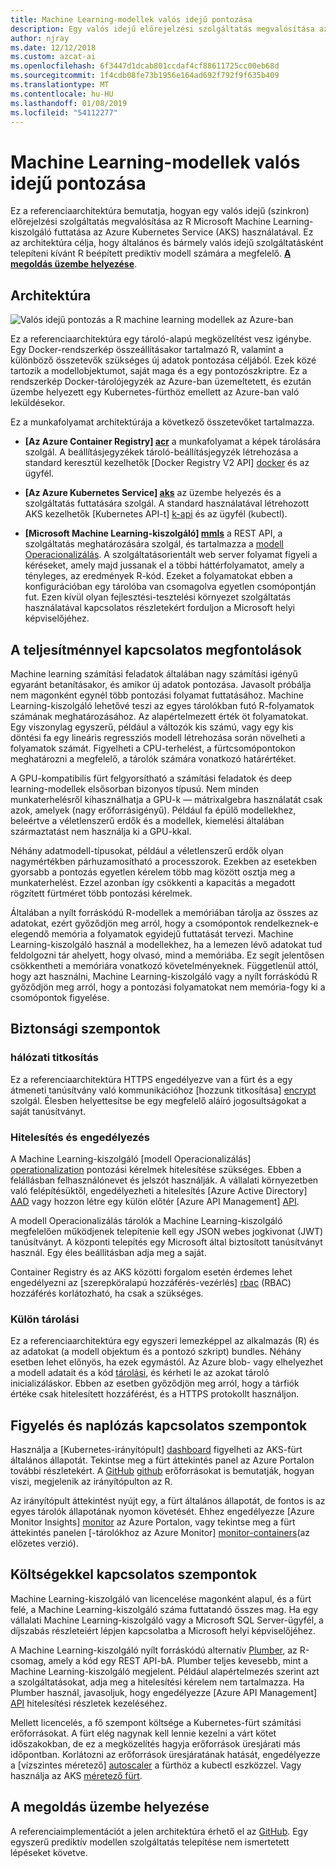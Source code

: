 ```yaml
---
title: Machine Learning-modellek valós idejű pontozása
description: Egy valós idejű előrejelzési szolgáltatás megvalósítása az R, Machine Learning-kiszolgáló futtatása az Azure Kubernetes Service (AKS) használatával.
author: njray
ms.date: 12/12/2018
ms.custom: azcat-ai
ms.openlocfilehash: 6f3447d1dcab801ccdaf4cf88611725cc00eb68d
ms.sourcegitcommit: 1f4cdb08fe73b1956e164ad692f792f9f635b409
ms.translationtype: MT
ms.contentlocale: hu-HU
ms.lasthandoff: 01/08/2019
ms.locfileid: "54112277"
---
```

# <a name="real-time-scoring-of-r-machine-learning-models"></a>Machine Learning-modellek valós idejű pontozása

Ez a referenciaarchitektúra bemutatja, hogyan egy valós idejű (szinkron) előrejelzési szolgáltatás megvalósítása az R Microsoft Machine Learning-kiszolgáló futtatása az Azure Kubernetes Service (AKS) használatával. Ez az architektúra célja, hogy általános és bármely valós idejű szolgáltatásként telepíteni kívánt R beépített prediktív modell számára a megfelelő. **[A megoldás üzembe helyezése][github]**.

## <a name="architecture"></a>Architektúra

![Valós idejű pontozás a R machine learning modellek az Azure-ban][0]

Ez a referenciaarchitektúra egy tároló-alapú megközelítést vesz igénybe. Egy Docker-rendszerkép összeállításakor tartalmazó R, valamint a különböző összetevők szükséges új adatok pontozása céljából. Ezek közé tartozik a modellobjektumot, saját maga és a egy pontozószkriptre. Ez a rendszerkép Docker-tárolójegyzék az Azure-ban üzemeltetett, és ezután üzembe helyezett egy Kubernetes-fürthöz emellett az Azure-ban való leküldésekor.

Ez a munkafolyamat architektúrája a következő összetevőket tartalmazza.

- **[Az Azure Container Registry] [ acr]**  a munkafolyamat a képek tárolására szolgál. A beállításjegyzékek tároló-beállításjegyzék létrehozása a standard keresztül kezelhetők [Docker Registry V2 API] [ docker] és az ügyfél.

- **[Az Azure Kubernetes Service] [ aks]**  az üzembe helyezés és a szolgáltatás futtatására szolgál. A standard használatával létrehozott AKS kezelhetők [Kubernetes API-t] [ k-api] és az ügyfél (kubectl).

- **[Microsoft Machine Learning-kiszolgáló] [ mmls]**  a REST API, a szolgáltatás meghatározására szolgál, és tartalmazza a [modell Operacionalizálás][operationalization]. A szolgáltatásorientált web server folyamat figyeli a kéréseket, amely majd jussanak el a többi háttérfolyamatot, amely a tényleges, az eredmények R-kód. Ezeket a folyamatokat ebben a konfigurációban egy tárolóba van csomagolva egyetlen csomópontján fut. Ezen kívül olyan fejlesztési-tesztelési környezet szolgáltatás használatával kapcsolatos részletekért forduljon a Microsoft helyi képviselőjéhez.

## <a name="performance-considerations"></a>A teljesítménnyel kapcsolatos megfontolások

Machine learning számítási feladatok általában nagy számítási igényű egyaránt betanításakor, és amikor új adatok pontozása. Javasolt próbálja nem magonként egynél több pontozási folyamat futtatásához. Machine Learning-kiszolgáló lehetővé teszi az egyes tárolókban futó R-folyamatok számának meghatározásához. Az alapértelmezett érték öt folyamatokat. Egy viszonylag egyszerű, például a változók kis számú, vagy egy kis döntési fa egy lineáris regressziós modell létrehozása során növelheti a folyamatok számát. Figyelheti a CPU-terhelést, a fürtcsomópontokon meghatározni a megfelelő, a tárolók számára vonatkozó határértéket.

A GPU-kompatibilis fürt felgyorsítható a számítási feladatok és deep learning-modellek elsősorban bizonyos típusú. Nem minden munkaterhelésről kihasználhatja a GPU-k &mdash; mátrixalgebra használatát csak azok, amelyek (nagy erőforrásigényű). Például fa épülő modellekhez, beleértve a véletlenszerű erdők és a modellek, kiemelési általában származtatást nem használja ki a GPU-kkal.

Néhány adatmodell-típusokat, például a véletlenszerű erdők olyan nagymértékben párhuzamosítható a processzorok. Ezekben az esetekben gyorsabb a pontozás egyetlen kérelem több mag között osztja meg a munkaterhelést. Ezzel azonban így csökkenti a kapacitás a megadott rögzített fürtméret több pontozási kérelmek.

Általában a nyílt forráskódú R-modellek a memóriában tárolja az összes az adatokat, ezért győződjön meg arról, hogy a csomópontok rendelkeznek-e elegendő memória a folyamatok egyidejű futtatását tervezi. Machine Learning-kiszolgáló használ a modellekhez, ha a lemezen lévő adatokat tud feldolgozni tár ahelyett, hogy olvasó, mind a memóriába. Ez segít jelentősen csökkentheti a memóriára vonatkozó követelményeknek. Függetlenül attól, hogy azt használni, Machine Learning-kiszolgáló vagy a nyílt forráskódú R győződjön meg arról, hogy a pontozási folyamatokat nem memória-fogy ki a csomópontok figyelése.

## <a name="security-considerations"></a>Biztonsági szempontok

### <a name="network-encryption"></a>hálózati titkosítás

Ez a referenciaarchitektúra HTTPS engedélyezve van a fürt és a egy átmeneti tanúsítvány való kommunikációhoz [hozzunk titkosítása] [ encrypt] szolgál. Élesben helyettesítse be egy megfelelő aláíró jogosultságokat a saját tanúsítványt.

### <a name="authentication-and-authorization"></a>Hitelesítés és engedélyezés

A Machine Learning-kiszolgáló [modell Operacionalizálás] [ operationalization] pontozási kérelmek hitelesítése szükséges. Ebben a felállásban felhasználónevet és jelszót használják. A vállalati környezetben való felépítésüktől, engedélyezheti a hitelesítés [Azure Active Directory] [ AAD] vagy hozzon létre egy külön előtér [Azure API Management] [ API].

A modell Operacionalizálás tárolók a Machine Learning-kiszolgáló megfelelően működjenek telepítenie kell egy JSON webes jogkivonat (JWT) tanúsítványt. A központi telepítés egy Microsoft által biztosított tanúsítványt használ. Egy éles beállításban adja meg a saját.

Container Registry és az AKS közötti forgalom esetén érdemes lehet engedélyezni az [szerepköralapú hozzáférés-vezérlés] [ rbac] (RBAC) hozzáférés korlátozható, ha csak a szükséges.

### <a name="separate-storage"></a>Külön tárolási

Ez a referenciaarchitektúra egy egyszeri lemezképpel az alkalmazás (R) és az adatokat (a modell objektum és a pontozó szkript) bundles. Néhány esetben lehet előnyös, ha ezek egymástól. Az Azure blob- vagy elhelyezhet a modell adatait és a kód [tárolási][storage], és kérheti le az azokat tároló inicializáláskor. Ebben az esetben győződjön meg arról, hogy a tárfiók értéke csak hitelesített hozzáférést, és a HTTPS protokollt használjon.

## <a name="monitoring-and-logging-considerations"></a>Figyelés és naplózás kapcsolatos szempontok

Használja a [Kubernetes-irányítópult] [ dashboard] figyelheti az AKS-fürt általános állapotát. Tekintse meg a fürt áttekintés panel az Azure Portalon további részletekért. A [GitHub] [ github] erőforrásokat is bemutatják, hogyan viszi, megjelenik az irányítópulton az R.

Az irányítópult áttekintést nyújt egy, a fürt általános állapotát, de fontos is az egyes tárolók állapotának nyomon követését. Ehhez engedélyezze [Azure Monitor Insights] [ monitor] az Azure Portalon, vagy tekintse meg a fürt áttekintés panelen [-tárolókhoz az Azure Monitor] [ monitor-containers](az előzetes verzió).

## <a name="cost-considerations"></a>Költségekkel kapcsolatos szempontok

Machine Learning-kiszolgáló van licencelése magonként alapul, és a fürt felé, a Machine Learning-kiszolgáló száma futtatandó összes mag. Ha egy vállalati Machine Learning-kiszolgáló vagy a Microsoft SQL Server-ügyfél, a díjszabás részleteiért lépjen kapcsolatba a Microsoft helyi képviselőjéhez.

A Machine Learning-kiszolgáló nyílt forráskódú alternatív [Plumber][plumber], az R-csomag, amely a kód egy REST API-bA. Plumber teljes kevesebb, mint a Machine Learning-kiszolgáló megjelent. Például alapértelmezés szerint azt a szolgáltatásokat, adja meg a hitelesítési kérelem nem tartalmazza. Ha Plumber használ, javasoljuk, hogy engedélyezze [Azure API Management] [ API] hitelesítési részletek kezeléséhez.

Mellett licencelés, a fő szempont költsége a Kubernetes-fürt számítási erőforrásokat. A fürt elég nagynak kell lennie kezelni a várt kötet időszakokban, de ez a megközelítés hagyja erőforrások üresjárati más időpontban. Korlátozni az erőforrások üresjáratának hatását, engedélyezze a [vízszintes méretező] [ autoscaler] a fürthöz a kubectl eszközzel. Vagy használja az AKS [méretező fürt][cluster-autoscaler].

## <a name="deploy-the-solution"></a>A megoldás üzembe helyezése

A referenciaimplementációt a jelen architektúra érhető el az [GitHub][github]. Egy egyszerű prediktív modellen szolgáltatás telepítése nem ismertetett lépéseket követve.

<!-- links -->
[AAD]: /azure/active-directory/fundamentals/active-directory-whatis
[API]: /azure/api-management/api-management-key-concepts
[ACR]: /azure/container-registry/container-registry-intro
[AKS]: /azure/aks/intro-kubernetes
[autoscaler]: https://kubernetes.io/docs/tasks/run-application/horizontal-pod-autoscale/
[cluster-autoscaler]: /azure/aks/autoscaler
[monitor]: /azure/monitoring/monitoring-container-insights-overview
[dashboard]: /azure/aks/kubernetes-dashboard
[docker]: https://docs.docker.com/registry/spec/api/
[encrypt]: https://letsencrypt.org/
[gitHub]: https://github.com/Azure/RealtimeRDeployment
[K-API]: https://kubernetes.io/docs/reference/
[MMLS]: /machine-learning-server/what-is-machine-learning-server
[monitor-containers]: /azure/azure-monitor/insights/container-insights-overview
[operationalization]: /machine-learning-server/what-is-operationalization
[plumber]: https://www.rplumber.io
[RBAC]: /azure/role-based-access-control/overview
[storage]: /azure/storage/common/storage-introduction
[0]: ./_images/realtime-scoring-r.png
